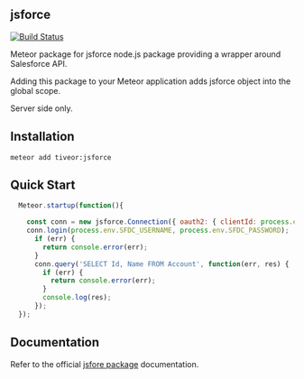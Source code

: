 jsforce
-------

[![Build Status](https://travis-ci.org/tiveor/jsforce.svg?branch=master)](https://travis-ci.org/tiveor/jsforce)

Meteor package for jsforce node.js package providing a wrapper around Salesforce API.

Adding this package to your Meteor application adds jsforce object into the global scope.

Server side only.

Installation
------------
```
meteor add tiveor:jsforce
```

Quick Start
-----------

```javascript
  Meteor.startup(function(){

    const conn = new jsforce.Connection({ oauth2: { clientId: process.env.SFDC_CLIENT_ID, clientSecret: process.env.SFDC_CLIENT_SECRET }});
    conn.login(process.env.SFDC_USERNAME, process.env.SFDC_PASSWORD);
      if (err) {
        return console.error(err); 
      }      
      conn.query('SELECT Id, Name FROM Account', function(err, res) {
        if (err) {
          return console.error(err);
        }
        console.log(res);
      });    
  });
```

Documentation
-------------
Refer to the official [jsfore package](https://jsforce.github.io/) documentation.
